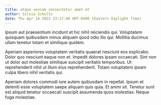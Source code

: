 ```yaml
---
title: atque veniam consectetur amet et
author: Silvia Schultz
date: Thu Apr 14 2022 23:17:40 GMT-0400 (Eastern Daylight Time)
---
```

Ipsum aut praesentium incidunt et hic nihil reiciendis qui. Voluptatem quisquam quibusdam minus aliquam quod odio illo qui. Mollitia ducimus ullam tenetur totam et similique quidem.

 Aperiam asperiores voluptatem veritatis quaerat nesciunt eos explicabo. Dolor quo nesciunt eaque non et. Impedit dolores ipsam occaecati. Sint non ut dolor aut molestiae similique suscipit veritatis temporibus. Ut reprehenderit nihil ut illum eius reprehenderit. Totam voluptatem ipsam culpa libero nihil veritatis qui.

 Aperiam dolores commodi iure autem quibusdam in repellat. Ipsum et deleniti esse voluptatem saepe aliquam quis quia. Et animi sit. Tenetur sunt est aliquid tenetur occaecati suscipit assumenda quos molestias. Neque fuga molestiae.